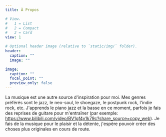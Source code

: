 ```yaml
---
title: À Propos

# View.
#   1 = List
#   2 = Compact
#   3 = Card
view: 1

# Optional header image (relative to `static/img/` folder).
header:
  caption: ""
  image: ""

image:
  caption: ""
  focal_point: ""
  preview_only: false
---
```


La musique est une autre source d'inspiration pour moi. Mes genres préférés sont le jazz, le neo-soul, le shoegaze, le postpunk rock, l'indie rock, etc. J'apprends le piano jazz et la basse en ce moment, 
parfois je fais des reprises de guitare pour m'entraîner (par exemple: https://www.bilibili.com/video/BV1gf4y1k79c?share_source=copy_web). Je fais de la musique pour le plaisir et la détente, j'espère pouvoir créer des choses plus originales en cours de route.